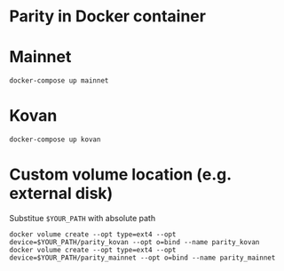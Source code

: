 Parity in Docker container
===

# Mainnet

```shell
docker-compose up mainnet
```

# Kovan

```shell
docker-compose up kovan
```

# Custom volume location (e.g. external disk)

Substitue `$YOUR_PATH` with absolute path

```shell
docker volume create --opt type=ext4 --opt device=$YOUR_PATH/parity_kovan --opt o=bind --name parity_kovan
docker volume create --opt type=ext4 --opt device=$YOUR_PATH/parity_mainnet --opt o=bind --name parity_mainnet
```
